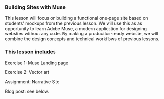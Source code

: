 ### Building Sites with Muse

This lesson will focus on building a functional one-page site based on students' mockups from the previous lesson. We will use this as as opportunity to learn Adobe Muse, a modern application for designing websites without any code. By making a production-ready website, we will combine the design concepts and technical workflows of previous lessons. 

### This lesson includes

Exercise 1: Muse Landing page

Exercise 2: Vector art

Assignment: Narrative Site

Blog post: see below. 

